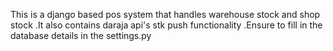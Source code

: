 This is a django based pos system that handles warehouse stock and shop stock .It also contains daraja api's stk push functionality .Ensure to fill in the database details in the settings.py

